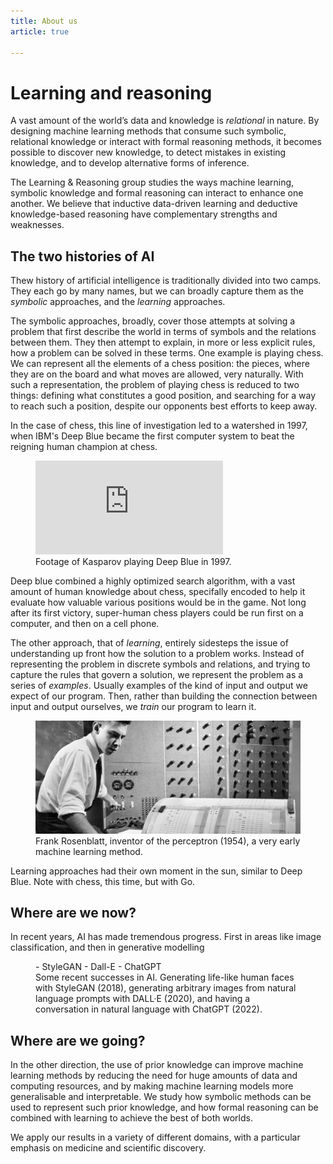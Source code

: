```yaml
---
title: About us
article: true

---
```


# Learning and reasoning

A vast amount of the world’s data and knowledge is _relational_ in nature. By designing machine learning methods that consume such symbolic, relational knowledge or interact with formal reasoning methods, it becomes possible to discover new knowledge, to detect mistakes in existing knowledge, and to develop alternative forms of inference.

The Learning & Reasoning group studies the ways machine learning, symbolic knowledge and formal reasoning can interact to enhance one another. We believe that inductive data-driven learning and deductive knowledge-based reasoning have complementary strengths and weaknesses.

## The two histories of AI

Thew history of artificial intelligence is traditionally divided into two camps. They each go by many names, but we can broadly capture them as the _symbolic_ approaches, and the _learning_ approaches.

The symbolic approaches, broadly, cover those attempts at solving a problem that first describe the world in terms of symbols and the relations between them. They then attempt to explain, in more or less explicit rules, how a problem can be solved in these terms. One example is playing chess. We can represent all the elements of a chess position: the pieces, where they are on the board and what moves are allowed, very naturally. With such a representation, the problem of playing chess is reduced to two things: defining what constitutes a good position, and searching for a way to reach such a position, despite our opponents best efforts to keep away.

In the case of chess, this line of investigation led to a watershed in 1997, when IBM's Deep Blue became the first computer system to beat the reigning human champion at chess.  

<figure class="embed">
<iframe src="https://www.youtube.com/embed/aNpv3LfCUa4" title="YouTube video player" frameborder="0" allow="accelerometer; autoplay; clipboard-write; encrypted-media; gyroscope; picture-in-picture; web-share" allowfullscreen></iframe>
<figcaption>Footage of Kasparov playing Deep Blue in 1997.</figcaption>
</figure>

Deep blue combined a highly optimized search algorithm, with a vast amount of human knowledge about chess, specifally encoded to help it evaluate how valuable various positions would be in the game. Not long after its first victory, super-human chess players could be run first on a computer, and then on a cell phone. 

The other approach, that of _learning_, entirely sidesteps the issue of understanding up front how the solution to a problem works. Instead of representing the problem in discrete symbols and relations, and trying to capture the rules that govern a solution, we represent the problem as a series of _examples_. Usually examples of the kind of input and output we expect of our program. Then, rather than building the connection between input and output ourselves, we _train_ our program to learn it.

<figure class="wide">
<img src="/images/rosenblatt.png">
<figcaption>Frank Rosenblatt, inventor of the perceptron (1954), a very early machine learning method.</figcaption>
</figure>

Learning approaches had their own moment in the sun, similar to Deep Blue. Note with chess, this time, but with Go. 

## Where are we now?

In recent years, AI has made tremendous progress. First in areas like image classification, and then in generative modelling

<figure>
- StyleGAN
- Dall-E
- ChatGPT
<figcaption>Some recent successes in AI. Generating life-like human faces with StyleGAN (2018), generating arbitrary images from natural language prompts with DALL&middot;E (2020), and having a conversation in natural language with ChatGPT (2022).
</figcaption>
</figure>


## Where are we going?

In the other direction, the use of prior knowledge can improve machine learning methods by reducing the need for huge amounts of data and computing resources, and by making machine learning models more generalisable and interpretable. We study how symbolic methods can be used to represent such prior knowledge, and how formal reasoning can be combined with learning to achieve the best of both worlds.

We apply our results in a variety of different domains, with a particular emphasis on medicine and scientific discovery.
